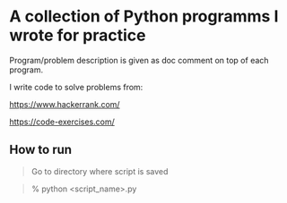 # A collection of Python programms I wrote for practice

Program/problem description is given as doc comment on top of each program.

I write code to solve problems from:

https://www.hackerrank.com/

https://code-exercises.com/

## How to run

> Go to directory where script is saved

> % python <script_name>.py
